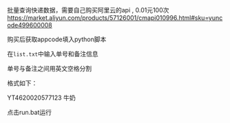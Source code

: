 批量查询快递数据，需要自己购买阿里云的api , 0.01元100次
https://market.aliyun.com/products/57126001/cmapi010996.html#sku=yuncode499600008

购买后获取appcode填入python脚本

在`list.txt`中输入单号和备注信息

单号与备注之间用英文空格分割

格式如下：

YT4620020577123 牛奶

点击run.bat运行
